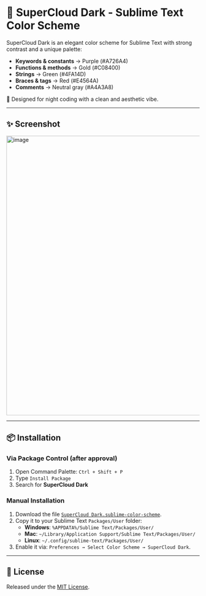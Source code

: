 # 🌌 SuperCloud Dark - Sublime Text Color Scheme

SuperCloud Dark is an elegant color scheme for Sublime Text with strong contrast and a unique palette:

- **Keywords & constants** → Purple (#A726A4)  
- **Functions & methods** → Gold (#C08400)  
- **Strings** → Green (#4FA14D)  
- **Braces & tags** → Red (#E4564A)  
- **Comments** → Neutral gray (#A4A3A8)  

🎨 Designed for night coding with a clean and aesthetic vibe.

---

## ✨ Screenshot
<img width="1366" height="728" alt="image" src="https://github.com/user-attachments/assets/a35b0f0c-47fc-461e-8eef-4f4812fcd2aa" />


---

## 📦 Installation

### Via Package Control (after approval)
1. Open Command Palette: `Ctrl + Shift + P`  
2. Type `Install Package`  
3. Search for **SuperCloud Dark**

### Manual Installation
1. Download the file [`SuperCloud Dark.sublime-color-scheme`](SuperCloud%20Dark.sublime-color-scheme).  
2. Copy it to your Sublime Text `Packages/User` folder:  
   - **Windows**: `%APPDATA%/Sublime Text/Packages/User/`  
   - **Mac**: `~/Library/Application Support/Sublime Text/Packages/User/`  
   - **Linux**: `~/.config/sublime-text/Packages/User/`  
3. Enable it via: `Preferences → Select Color Scheme → SuperCloud Dark`.

---

## 📜 License
Released under the [MIT License](LICENSE).

